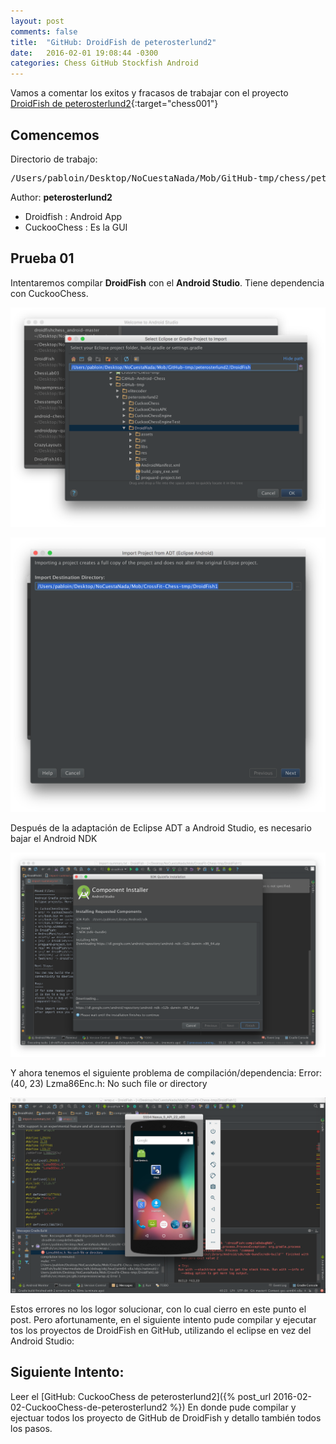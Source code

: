 ```yaml
---
layout: post
comments: false
title:  "GitHub: DroidFish de peterosterlund2"
date:   2016-02-01 19:08:44 -0300
categories: Chess GitHub Stockfish Android
---
```

Vamos a comentar los exitos y fracasos de trabajar con el proyecto [DroidFish de peterosterlund2][github-chess-001-droidfish]{:target="chess001"}


## Comencemos

Directorio de trabajo:

<pre>
/Users/pabloin/Desktop/NoCuestaNada/Mob/GitHub-tmp/chess/peterosterlund2
</pre>

Author: **peterosterlund2**

-  Droidfish   : Android App
-  CuckooChess : Es la GUI



## Prueba 01

Intentaremos compilar **DroidFish** con el **Android Studio**.
Tiene dependencia con CuckooChess.

![importacion paso1 screenshot](/assets/post_001_droidfish00000.png)


![importacion paso2 screenshot](/assets/post_001_droidfish00001.png)

Después de la adaptación de Eclipse ADT a Android Studio, es necesario bajar el Android NDK

![importacion paso2 screenshot](/assets/post_001_droidfish00002.png)


Y ahora tenemos el siguiente problema de compilación/dependencia:
Error:(40, 23) Lzma86Enc.h: No such file or directory

![importacion paso2 screenshot](/assets/post_001_droidfish00003.png)

Estos errores no los logor solucionar, con lo cual cierro en este punto el post. Pero afortunamente, en el siguiente intento pude compilar y ejecutar tos los proyectos de DroidFish en GitHub, utilizando el eclipse en vez del Android Studio:

## Siguiente Intento:

Leer el [GitHub: CuckooChess de peterosterlund2]({% post_url 2016-02-02-CuckooChess-de-peterosterlund2 %})
En donde pude compilar y ejectuar todos los proyecto de GitHub de DroidFish y detallo también todos los pasos.







[github-chess-001-droidfish]:                https://github.com/peterosterlund2/droidfish
[github-chess-002-droidfishchess_android]:   https://github.com/elitecoder/droidfishchess_android
[github-chess-003-stockfishchess-ios]:       https://github.com/elitecoder/stockfishchess-ios
[github-chess-004-stockfishchess-android]:   https://github.com/mqprichard/stockfishchess-android
